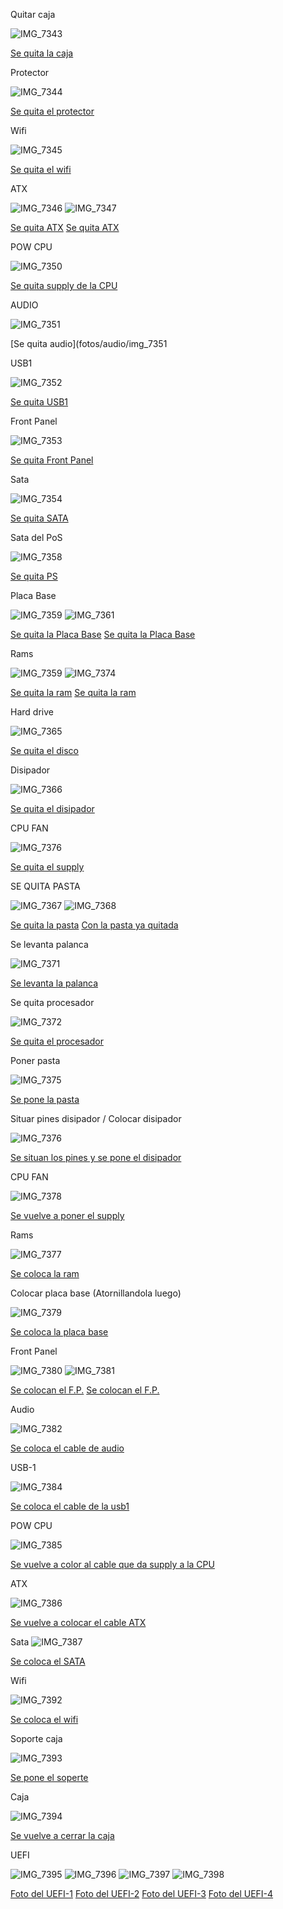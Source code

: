 
Quitar caja

![IMG_7343](https://github.com/user-attachments/assets/bc65fd83-7010-4b4f-8c30-5df313638eef)

[Se quita la caja](fotos/caja/IMG_7343)

Protector

![IMG_7344](https://github.com/user-attachments/assets/b062942c-8c84-423e-89b9-933b3ceedf21)

[Se quita el protector](fotos/protector/IMG_7344)

Wifi

![IMG_7345](https://github.com/user-attachments/assets/f1d1adee-f840-4c4c-b1f0-7392991a8696)

[Se quita el wifi](fotos/wifi/IMG_7345)

ATX

![IMG_7346](https://github.com/user-attachments/assets/383cfd7a-a73f-4cc4-9b7a-ac7dbbe34935)
![IMG_7347](https://github.com/user-attachments/assets/e6563eb6-e063-4a64-8ef3-41820f193fc3)

[Se quita ATX](fotos/atx/IMG_7346)
[Se quita ATX](fotos/atx/IMG_7347)

POW CPU

![IMG_7350](https://github.com/user-attachments/assets/f514399d-4089-46b1-a583-c5c37743f8e2)

[Se quita supply de la CPU](fotos/pow-cpu/img_7350)

AUDIO

![IMG_7351](https://github.com/user-attachments/assets/1ceecc72-4e3e-4eaf-b636-e7485b94b10b)

[Se quita audio](fotos/audio/img_7351

USB1

![IMG_7352](https://github.com/user-attachments/assets/21abccfe-7563-488f-ae83-7f97d324306c)

[Se quita USB1](fotos/usb1/img_7352)

Front Panel

![IMG_7353](https://github.com/user-attachments/assets/7e136a81-0ce8-4080-9a95-41c3585e124e)

[Se quita Front Panel](fotos/frontPanel/img_7353)

Sata

![IMG_7354](https://github.com/user-attachments/assets/8a4b92c1-88dc-4cc4-bad7-58acf38592bf)

[Se quita SATA](fotos/sata/img_7354)

Sata del PoS

![IMG_7358](https://github.com/user-attachments/assets/10be36ad-f1b2-4d14-9db5-9f69ebd5f28b)

[Se quita PS](fotos/hardDriveSupply/img_7358)

Placa Base

![IMG_7359](https://github.com/user-attachments/assets/8f4b2f36-7892-49b9-b20a-789e2fbf6f9a)
![IMG_7361](https://github.com/user-attachments/assets/36f798e3-fddf-42c2-a33f-ba8cfca26d10)

[Se quita la Placa Base](fotos/placaBase/img_7359)
[Se quita la Placa Base](fotos/placaBase/img_7361)

Rams

![IMG_7359](https://github.com/user-attachments/assets/2b5f18cb-b0fc-4b96-bd3a-d85c9f99ce29)
![IMG_7374](https://github.com/user-attachments/assets/4990b1aa-c90b-4175-bfed-8136ef5463b3)

[Se quita la ram](fotos/placaBase/img_7359)
[Se quita la ram](fotos/ram/img_7374)

Hard drive

![IMG_7365](https://github.com/user-attachments/assets/37413417-056c-4d82-b8b0-3203d6cbcc97)

[Se quita el disco](fotos/discoDuro/img_7365)

Disipador

![IMG_7366](https://github.com/user-attachments/assets/f780ee0e-6fea-4243-84eb-dd27ad6c9cbb)

[Se quita el disipador](fotos/disipador/img_7366)

CPU FAN

![IMG_7376](https://github.com/user-attachments/assets/5a36d5cb-0eec-4371-a11e-99643bb7c6a5)

[Se quita el supply](fotos/disipador/img_7376)

SE QUITA PASTA

![IMG_7367](https://github.com/user-attachments/assets/e5e31c6e-a790-4096-ac4e-10a610592bd2)
![IMG_7368](https://github.com/user-attachments/assets/d830d3dd-733b-4e19-a203-8b28474067ff)

[Se quita la pasta](fotos/cpu/img_7367)
[Con la pasta ya quitada](fotos/cpu/img_7368)

Se levanta palanca

![IMG_7371](https://github.com/user-attachments/assets/4613acce-2cdf-4a15-8440-8b19bed14a74)

[Se levanta la palanca](fotos/cpu/img_7371)

Se quita procesador

![IMG_7372](https://github.com/user-attachments/assets/230ae94f-4dff-4782-8b59-e90f0ef6bb7c)

[Se quita el procesador](fotos/cpu/img_7372)

Poner pasta

![IMG_7375](https://github.com/user-attachments/assets/b586a149-e627-4eba-9f19-13d4f9b75210)

[Se pone la pasta](fotos/cpu/img_7375)

Situar pines disipador / Colocar disipador

![IMG_7376](https://github.com/user-attachments/assets/08fe2423-de79-4d1a-83a1-9490e6706747)

[Se situan los pines y se pone el disipador](fotos/disipador/img_7376)

CPU FAN

![IMG_7378](https://github.com/user-attachments/assets/a13c4c48-6d6b-4528-a066-95dc318ac9cc)

[Se vuelve a poner el supply](fotos/cpu/img_7378)

Rams

![IMG_7377](https://github.com/user-attachments/assets/25c250a7-ae9c-4cb8-9ccd-d35bc853fa3e)

[Se coloca la ram](fotos/ram/img_7377)

Colocar placa base (Atornillandola luego)

![IMG_7379](https://github.com/user-attachments/assets/68c47ba8-ffa9-4fa4-b8ab-b57819c6f292)

[Se coloca la placa base](fotos/placaBase/img_7379)

Front Panel

![IMG_7380](https://github.com/user-attachments/assets/c2518247-225b-44d2-ae6b-925927a311b9)
![IMG_7381](https://github.com/user-attachments/assets/ae03a28d-a3b9-4aee-9d04-07fc0b4542d8)

[Se colocan el F.P.](fotos/frontPanel/img_7380)
[Se colocan el F.P.](fotos/frontPanel/img_7381)

Audio

![IMG_7382](https://github.com/user-attachments/assets/f9df0d51-5208-4308-9f1a-0a9527e0c41a)

[Se coloca el cable de audio](fotos/audio/img_7382)

USB-1

![IMG_7384](https://github.com/user-attachments/assets/6757af02-1be0-4579-baec-76e7633436a8)

[Se coloca el cable de la usb1](fotos/usb1/img_7384)

POW CPU

![IMG_7385](https://github.com/user-attachments/assets/c64fd12d-3936-41c5-9fb3-c8ebe47dcb85)

[Se vuelve a color al cable que da supply a la CPU](fotos/pow-cpu/img_7385)

ATX

![IMG_7386](https://github.com/user-attachments/assets/57658af9-033f-4b63-a238-e87354d6201e)

[Se vuelve a colocar el cable ATX](fotos/atx/img_7386)

Sata
![IMG_7387](https://github.com/user-attachments/assets/c3d5b915-a263-4f6c-89ee-85f7952d8902)

[Se coloca el SATA](fotos/sata/img_7387)


Wifi

![IMG_7392](https://github.com/user-attachments/assets/e10bc720-adc3-49f3-bd00-878d0cb71df1)

[Se coloca el wifi](fotos/wifi/img_7392)

Soporte caja

![IMG_7393](https://github.com/user-attachments/assets/17c335f4-3df1-4384-8fbd-6fdadadd63d6)

[Se pone el soperte](fotos/caja/img_7393)

Caja

![IMG_7394](https://github.com/user-attachments/assets/173dab1e-3773-4ce4-a599-2b31dfb5a02f)

[Se vuelve a cerrar la caja](fotos/caja/img_7394)

UEFI

![IMG_7395](https://github.com/user-attachments/assets/f2764756-829e-4567-90c0-986bbe623bc8)
![IMG_7396](https://github.com/user-attachments/assets/a44a9061-f53e-4e71-9f1e-22ffcf430562)
![IMG_7397](https://github.com/user-attachments/assets/b5ba1123-b6dd-43fb-ba37-b7ab5156383d)
![IMG_7398](https://github.com/user-attachments/assets/7cebd4f3-c880-4f45-aea2-df5fde1d48e6)

[Foto del UEFI-1](fotos/uefi/img_7395)
[Foto del UEFI-2](fotos/uefi/img_7396)
[Foto del UEFI-3](fotos/uefi/img_7397)
[Foto del UEFI-4](fotos/uefi/img_7398)
